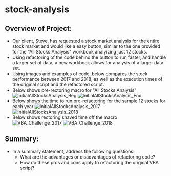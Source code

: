 # stock-analysis
## Overview of Project: 
- Our client, Steve, has requested a stock market analysis for the entire stock market and would like a easy button, similar to the one provided for the "All Stocks Analysis" workbook analyizing just 12 stocks.
- Using refactoring of the code behind the button to run faster, and handle a larger set of data, a new workbook allows for analysis of a larger data set.
- Using images and examples of code, below compares the stock performance between 2017 and 2018, as well as the execution times of the original script and the refactored script.
- Below shows pre-rectoring macro for "All Stocks Analysis"
![InitialAllStocksAnalysis_Beg](https://user-images.githubusercontent.com/90797036/135362976-62b378ee-2579-4f8c-8949-d96196a6bcec.png)
![InitialAllStocksAnalysis_End](https://user-images.githubusercontent.com/90797036/135362980-fc1f1dbf-47bf-4512-ac2d-512b8e5c11a5.png)
- Below shows the time to run pre-refactoring for the sample 12 stocks for each year
![InitialAllStocksAnalysis_2017](https://user-images.githubusercontent.com/90797036/135362997-6c878fe0-f44c-416b-8828-ccfea185d6cf.png)
![InitialAllStocksAnalysis_2018](https://user-images.githubusercontent.com/90797036/135363005-c8696acf-14d3-49a2-a204-c8036e38fc7b.png)
- Below shows rectoring shaved time off the macro
![VBA_Challenge_2017](https://user-images.githubusercontent.com/90797036/135728625-31899542-7bc2-48e6-911e-8d4cb8003992.png)
![VBA_Challenge_2018](https://user-images.githubusercontent.com/90797036/135728627-fd240ff5-284d-4b6a-95b8-21d80018b79c.png)

## Summary: 
- In a summary statement, address the following questions.
  - What are the advantages or disadvantages of refactoring code?
  - How do these pros and cons apply to refactoring the original VBA script?
